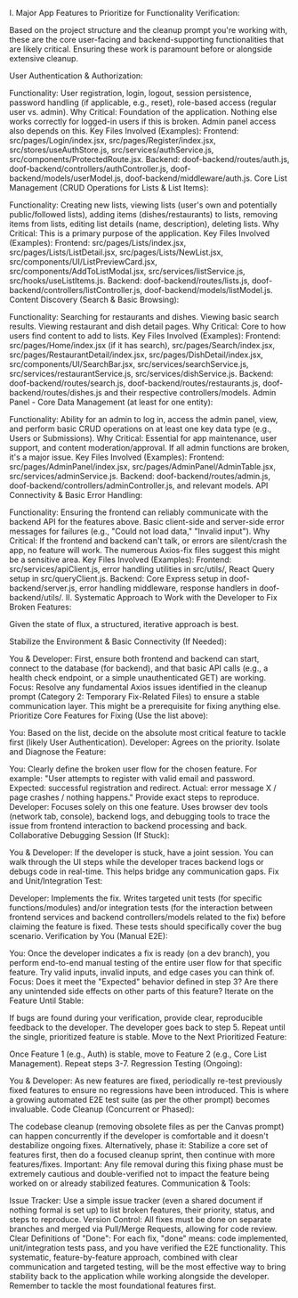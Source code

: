 I. Major App Features to Prioritize for Functionality Verification:

Based on the project structure and the cleanup prompt you're working with, these are the core user-facing and backend-supporting functionalities that are likely critical. Ensuring these work is paramount before or alongside extensive cleanup.

User Authentication & Authorization:

Functionality: User registration, login, logout, session persistence, password handling (if applicable, e.g., reset), role-based access (regular user vs. admin).
Why Critical: Foundation of the application. Nothing else works correctly for logged-in users if this is broken. Admin panel access also depends on this.
Key Files Involved (Examples):
Frontend: src/pages/Login/index.jsx, src/pages/Register/index.jsx, src/stores/useAuthStore.js, src/services/authService.js, src/components/ProtectedRoute.jsx.
Backend: doof-backend/routes/auth.js, doof-backend/controllers/authController.js, doof-backend/models/userModel.js, doof-backend/middleware/auth.js.
Core List Management (CRUD Operations for Lists & List Items):

Functionality: Creating new lists, viewing lists (user's own and potentially public/followed lists), adding items (dishes/restaurants) to lists, removing items from lists, editing list details (name, description), deleting lists.
Why Critical: This is a primary purpose of the application.
Key Files Involved (Examples):
Frontend: src/pages/Lists/index.jsx, src/pages/Lists/ListDetail.jsx, src/pages/Lists/NewList.jsx, src/components/UI/ListPreviewCard.jsx, src/components/AddToListModal.jsx, src/services/listService.js, src/hooks/useListItems.js.
Backend: doof-backend/routes/lists.js, doof-backend/controllers/listController.js, doof-backend/models/listModel.js.
Content Discovery (Search & Basic Browsing):

Functionality: Searching for restaurants and dishes. Viewing basic search results. Viewing restaurant and dish detail pages.
Why Critical: Core to how users find content to add to lists.
Key Files Involved (Examples):
Frontend: src/pages/Home/index.jsx (if it has search), src/pages/Search/index.jsx, src/pages/RestaurantDetail/index.jsx, src/pages/DishDetail/index.jsx, src/components/UI/SearchBar.jsx, src/services/searchService.js, src/services/restaurantService.js, src/services/dishService.js.
Backend: doof-backend/routes/search.js, doof-backend/routes/restaurants.js, doof-backend/routes/dishes.js and their respective controllers/models.
Admin Panel - Core Data Management (at least for one entity):

Functionality: Ability for an admin to log in, access the admin panel, view, and perform basic CRUD operations on at least one key data type (e.g., Users or Submissions).
Why Critical: Essential for app maintenance, user support, and content moderation/approval. If all admin functions are broken, it's a major issue.
Key Files Involved (Examples):
Frontend: src/pages/AdminPanel/index.jsx, src/pages/AdminPanel/AdminTable.jsx, src/services/adminService.js.
Backend: doof-backend/routes/admin.js, doof-backend/controllers/adminController.js, and relevant models.
API Connectivity & Basic Error Handling:

Functionality: Ensuring the frontend can reliably communicate with the backend API for the features above. Basic client-side and server-side error messages for failures (e.g., "Could not load data," "Invalid input").
Why Critical: If the frontend and backend can't talk, or errors are silent/crash the app, no feature will work. The numerous Axios-fix files suggest this might be a sensitive area.
Key Files Involved (Examples):
Frontend: src/services/apiClient.js, error handling utilities in src/utils/, React Query setup in src/queryClient.js.
Backend: Core Express setup in doof-backend/server.js, error handling middleware, response handlers in doof-backend/utils/.
II. Systematic Approach to Work with the Developer to Fix Broken Features:

Given the state of flux, a structured, iterative approach is best.

Stabilize the Environment & Basic Connectivity (If Needed):

You & Developer: First, ensure both frontend and backend can start, connect to the database (for backend), and that basic API calls (e.g., a health check endpoint, or a simple unauthenticated GET) are working.
Focus: Resolve any fundamental Axios issues identified in the cleanup prompt (Category 2: Temporary Fix-Related Files) to ensure a stable communication layer. This might be a prerequisite for fixing anything else.
Prioritize Core Features for Fixing (Use the list above):

You: Based on the list, decide on the absolute most critical feature to tackle first (likely User Authentication).
Developer: Agrees on the priority.
Isolate and Diagnose the Feature:

You: Clearly define the broken user flow for the chosen feature. For example: "User attempts to register with valid email and password. Expected: successful registration and redirect. Actual: error message X / page crashes / nothing happens." Provide exact steps to reproduce.
Developer: Focuses solely on this one feature. Uses browser dev tools (network tab, console), backend logs, and debugging tools to trace the issue from frontend interaction to backend processing and back.
Collaborative Debugging Session (If Stuck):

You & Developer: If the developer is stuck, have a joint session. You can walk through the UI steps while the developer traces backend logs or debugs code in real-time. This helps bridge any communication gaps.
Fix and Unit/Integration Test:

Developer: Implements the fix. Writes targeted unit tests (for specific functions/modules) and/or integration tests (for the interaction between frontend services and backend controllers/models related to the fix) before claiming the feature is fixed. These tests should specifically cover the bug scenario.
Verification by You (Manual E2E):

You: Once the developer indicates a fix is ready (on a dev branch), you perform end-to-end manual testing of the entire user flow for that specific feature. Try valid inputs, invalid inputs, and edge cases you can think of.
Focus: Does it meet the "Expected" behavior defined in step 3? Are there any unintended side effects on other parts of this feature?
Iterate on the Feature Until Stable:

If bugs are found during your verification, provide clear, reproducible feedback to the developer.
The developer goes back to step 5.
Repeat until the single, prioritized feature is stable.
Move to the Next Prioritized Feature:

Once Feature 1 (e.g., Auth) is stable, move to Feature 2 (e.g., Core List Management).
Repeat steps 3-7.
Regression Testing (Ongoing):

You & Developer: As new features are fixed, periodically re-test previously fixed features to ensure no regressions have been introduced. This is where a growing automated E2E test suite (as per the other prompt) becomes invaluable.
Code Cleanup (Concurrent or Phased):

The codebase cleanup (removing obsolete files as per the Canvas prompt) can happen concurrently if the developer is comfortable and it doesn't destabilize ongoing fixes.
Alternatively, phase it: Stabilize a core set of features first, then do a focused cleanup sprint, then continue with more features/fixes.
Important: Any file removal during this fixing phase must be extremely cautious and double-verified not to impact the feature being worked on or already stabilized features.
Communication & Tools:

Issue Tracker: Use a simple issue tracker (even a shared document if nothing formal is set up) to list broken features, their priority, status, and steps to reproduce.
Version Control: All fixes must be done on separate branches and merged via Pull/Merge Requests, allowing for code review.
Clear Definitions of "Done": For each fix, "done" means: code implemented, unit/integration tests pass, and you have verified the E2E functionality.
This systematic, feature-by-feature approach, combined with clear communication and targeted testing, will be the most effective way to bring stability back to the application while working alongside the developer. Remember to tackle the most foundational features first.